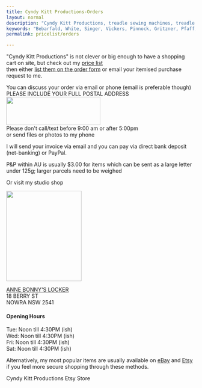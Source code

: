 ```yaml
---
title: Cyndy Kitt Productions-Orders
layout: normal
description: "Cyndy Kitt Productions, treadle sewing machines, treadle sewing machine parts, sewing machine parts, vintage treadle sewing machines, reproduction sewing machine manuals, sewing machine manual, sewing, clothing, accessories, costume, bags, eco friendly, green machine, craft, treadle, design, eco sewing, sustainable craft"
keywords: "Bebarfald, White, Singer, Vickers, Pinnock, Gritzner, Pfaff, treadle sewing machine, vintage sewing machine, sewing machine manual, sewing"
permalink: pricelist/orders

---
```


<div class="container mb-4">
<div class="row">
<div class="col-12 text-center">
<p class="h3">"Cyndy Kitt Productions" is not clever or big enough to have a shopping cart on site, but check out my <a href="index.html">price list</a> <br/> then either <a href="{{ "a.main/shop.html" | relative_url }}">list them on the order form</a> or email your itemised purchase request to me.</p>
<p class="h3">You can discuss your order via email or phone (email is preferable though)<br> PLEASE INCLUDE YOUR FULL POSTAL ADDRESS<br>
<img class="img-fluid my-1" src="{{ "assets/pic/email.png" | relative_url }}" width="250" height="75"> <br> Please don't call/text before 9:00 am or after 5:00pm<br> or send files or photos to my phone</p>
<p> I will send your invoice via email and you can pay via direct bank deposit (net-banking) or PayPal.  </p>
<p>P&amp;P within AU is usually $3.00 for items which can be sent as a large letter under 125g; larger parcels need to be weighed</p>
<p class="h3">Or visit my studio shop</p>
<p><img class="img-fluid my-1" src="{{ "assets/pic/abl.png" | relative_url }}" width="200" height="240"></p>
<p class="h4"><a href="https://anne-bonnys-locker.business.site/">ANNE BONNY'S LOCKER</a><br>
18 BERRY ST<br>
NOWRA NSW 2541</p>
<h4 class="mt-4"> Opening Hours</h4>
<p class="h4 mb-4">Tue: Noon till 4:30PM (ish) <br>
Wed: Noon till 4:30PM (ish) <br>
Fri: Noon till 4:30PM (ish) <br>
Sat: Noon till 4:30PM (ish) </p>
<p class="h4"> Alternatively, my most popular items are usually available on <a href="http://stores.ebay.com.au/Cyndy-Kitt-Productions">eBay</a> and <a href="//www.etsy.com/shop/cyndykitt">Etsy</a> if you feel more secure shopping through these methods.</p>
<p class="h2">Cyndy Kitt Productions Etsy Store</p>
<script type="text/javascript" src="//www.etsy.com/etsy_mini.js"></script>
<script type="text/javascript">new EtsyNameSpace.Mini(5963395, 'shop','gallery',3,3).renderIframe();</script>
 </div><!-- end col -->
</div><!-- end row -->
</div><!-- end container -->
